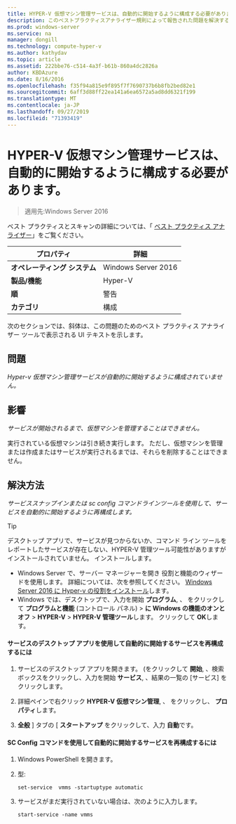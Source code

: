 ```yaml
---
title: HYPER-V 仮想マシン管理サービスは、自動的に開始するように構成する必要があります。
description: このベストプラクティスアナライザー規則によって報告された問題を解決するための手順を示します。
ms.prod: windows-server
ms.service: na
manager: dongill
ms.technology: compute-hyper-v
ms.author: kathydav
ms.topic: article
ms.assetid: 222bbe76-c514-4a3f-b61b-860a4dc2826a
author: KBDAzure
ms.date: 8/16/2016
ms.openlocfilehash: f35f94a815e9f895f7f7690737b6b8fb2bed82e1
ms.sourcegitcommit: 6aff3d88ff22ea141a6ea6572a5ad8dd6321f199
ms.translationtype: MT
ms.contentlocale: ja-JP
ms.lasthandoff: 09/27/2019
ms.locfileid: "71393419"
---
```

# <a name="the-hyper-v-virtual-machine-management-service-should-be-configured-to-start-automatically"></a>HYPER-V 仮想マシン管理サービスは、自動的に開始するように構成する必要があります。

>適用先:Windows Server 2016

ベスト プラクティスとスキャンの詳細については、「 [ベスト プラクティス アナライザー](https://go.microsoft.com/fwlink/?LinkId=122786)」をご覧ください。  
  
|プロパティ|詳細|  
|-|-|  
|**オペレーティング システム**|Windows Server 2016|  
|**製品/機能**|Hyper-V|  
|**順**|警告|  
|**カテゴリ**|構成|  

次のセクションでは、斜体は、この問題のためのベスト プラクティス アナライザー ツールで表示される UI テキストを示します。

## <a name="issue"></a>問題  
  
*Hyper-v 仮想マシン管理サービスが自動的に開始するように構成されていません。*  
  
## <a name="impact"></a>影響  
  
*サービスが開始されるまで、仮想マシンを管理することはできません。*  
  
実行されている仮想マシンは引き続き実行します。 ただし、仮想マシンを管理または作成またはサービスが実行されるまでは、それらを削除することはできません。  
  
## <a name="resolution"></a>解決方法  
  
*サービススナップインまたは sc config コマンドラインツールを使用して、サービスを自動的に開始するように再構成します。*  
  
> [!TIP]  
> デスクトップ アプリで、サービスが見つからないか、コマンド ライン ツールをレポートしたサービスが存在しない、HYPER-V 管理ツール可能性がありますがインストールされていません。 インストールします。  
>   
> - Windows Server で、サーバー マネージャーを開き 役割と機能のウィザードを使用します。 詳細については、次を参照してください。 [Windows Server 2016 に Hyper-v の役割をインストール](../get-started/Install-the-Hyper-V-role-on-Windows-Server.md)します。  
> - Windows では、デスクトップで、入力を開始 **プログラム**, 、 をクリックして **プログラムと機能** (コントロール パネル) > **に Windows の機能のオンとオフ** > **HYPER-V** > **HYPER-V 管理ツール**します。 クリックして **OK**します。  
  
#### <a name="to-reconfigure-the-service-to-start-automatically-using-the-services-desktop-app"></a>サービスのデスクトップ アプリを使用して自動的に開始するサービスを再構成するには  
  
1.  サービスのデスクトップ アプリを開きます。 (をクリックして **開始**, 、検索ボックスをクリックし、入力を開始 **サービス**, 、結果の一覧の [サービス] をクリックします。  
  
2.  詳細ペインで右クリック **HYPER-V 仮想マシン管理**, 、 をクリックし、 **プロパティ**します。  
  
3.  **全般** ] タブの [ **スタートアップ** をクリックして、入力 **自動**です。  
  
#### <a name="to-reconfigure-the-service-to-start-automatically-using-the-sc-config-command"></a>SC Config コマンドを使用して自動的に開始するサービスを再構成するには  
  
1.  Windows PowerShell を開きます。  
  
2.  型:  
  
    ```  
    set-service  vmms -startuptype automatic  
    ```  
  
3.  サービスがまだ実行されていない場合は、次のように入力します。  
  
    ```  
    start-service -name vmms  
    ```  
  


